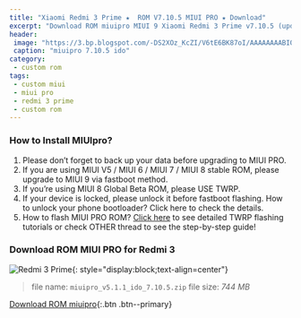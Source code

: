```yaml
---
title: "Xiaomi Redmi 3 Prime ★  ROM V7.10.5 MIUI PRO ★ Download"
excerpt: "Download ROM miuipro MIUI 9 Xiaomi Redmi 3 Prime v7.10.5 (update Oct 5th, 2017)"
header:
 image: "https://3.bp.blogspot.com/-DS2XOz_KcZI/V6tE6BK87oI/AAAAAAAABIQ/Th-QzIgs4l0DbhJeCVDYNg00CtsGtZKCgCLcB/s1600/miuipro-ido.jpg"
 caption: "miuipro 7.10.5 ido"
category:
 - custom rom
tags:
 - custom miui
 - miui pro
 - redmi 3 prime
 - custom rom
---
```


### How to Install MIUIpro?

1. Please don’t forget to back up your data before upgrading to MIUI PRO.
2. If you are using MIUI V5 / MIUI 6 / MIUI 7 / MIUI 8 stable ROM, please upgrade to MIUI 9 via fastboot method. 
3. If you’re using MIUI 8 Global Beta ROM, please USE TWRP.
4. If your device is locked, please unlock it before fastboot flashing. How to unlock your phone bootloader? Click here to check the details.
5. How to flash MIUI PRO ROM? [Click here](/cara-panduan-pasang-rom-miui-pro-semua-xiaomi) to see detailed TWRP flashing tutorials or check OTHER thread to see the step-by-step guide!

### Download ROM MIUI PRO for Redmi 3 

![Redmi 3 Prime](http://attach.en.miui.com/forum/201708/10/144428nllgc1zoccl1mcqu.jpg.thumb.jpg){: style="display:block;text-align=center"}

> file name: `miuipro_v5.1.1_ido_7.10.5.zip`
> file size: _744 MB_

[Download ROM miuipro](/dl/drive?id=0Bz9s9X_8ilSlX2g3T2pjZHkzM0U&name=miuipro_v5.1.1_ido_7.10.5.zip&size=744MB){:.btn .btn--primary}
